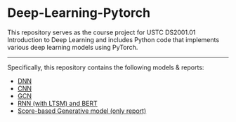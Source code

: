# Deep-Learning-Pytorch
This repository serves as the course project for USTC DS2001.01 Introduction to Deep Learning and includes Python code that implements various deep learning models using PyTorch.

-----

Specifically, this repository contains the following models & reports:

- [DNN](https://github.com/XianglongHou/Deep-Learning-Pytorch/tree/main/ex1)
- [CNN](https://github.com/XianglongHou/Deep-Learning-Pytorch/tree/main/ex2)
- [GCN](https://github.com/XianglongHou/Deep-Learning-Pytorch/tree/main/ex3)
- [RNN (with LTSM) and BERT](https://github.com/XianglongHou/Deep-Learning-Pytorch/tree/main/ex4)
- [Score-based Generative model (only report)](https://github.com/XianglongHou/Deep-Learning-Pytorch/tree/main/final%20projectt)

  
